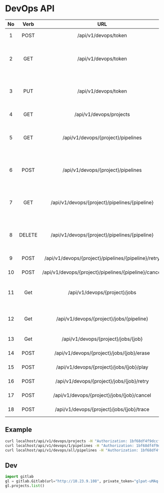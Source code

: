 # DevOps API
|No|Verb |URL|Params|Description|
|:-:|:-:|:-:|:-:|:-:|
|1| POST | /api/v1/devops/token | {token: TOKEN} | Create a SCM token |
|2| GET | /api/v1/devops/token | - | Get the SCM token of the current user |
|3| PUT | /api/v1/devops/token | {token: TOKEN} | Update the SCM token of the current user |
|4| GET | /api/v1/devops/projects | - | Get the list of projects|
|5| GET | /api/v1/devops/{project}/pipelines | - | Get the list of pipelines of a specific project|
|6| POST | /api/v1/devops/{project}/pipelines | - | Trigger a new pipeline of a specific project|
|7| GET | /api/v1/devops/{project}/pipelines/{pipeline} | - | Get a specific pipeline of a specific project|
|8| DELETE | /api/v1/devops/{project}/pipelines/{pipeline} | - | Delete a specific pipeline of a specific project|
|9| POST | /api/v1/devops/{project}/pipelines/{pipeline}/retry | - | Retry a pipeline|
|10| POST | /api/v1/devops/{project}/pipelines/{pipeline}/cancel | - | Cancel a pipeline|
|11| Get | /api/v1/devops/{project}/jobs | - | Get the list of jobs of a specific project|
|12| Get | /api/v1/devops/{project}/jobs/{pipeline} | - | Get the list of jobs of a specific pipeline|
|13| Get | /api/v1/devops/{project}/jobs/{job} | - | Get a specific job|
|14| POST | /api/v1/devops/{project}/jobs/{job}/erase | - | Erase a specific job|
|15| POST | /api/v1/devops/{project}/jobs/{job}/play | - | Play a specific job|
|16| POST | /api/v1/devops/{project}/jobs/{job}/retry | - | Retry a specific job|
|17| POST | /api/v1/devops/{project}/jobs/{job}/cancel | - | Cancel a specific job|
|18| POST | /api/v1/devops/{project}/jobs/{job}/trace | - | Trace a specific job|

## Example
```sh
curl localhost/api/v1/devops/projects -H "Authorization: 1bf68df4f9dccf2134d86a942e040920952dccf4cb0a8f87fd1dc836d0486027"
curl localhost/api/v1/devops/1/pipelines -H "Authorization: 1bf68df4f9dccf2134d86a942e040920952dccf4cb0a8f87fd1dc836d0486027"
curl localhost/api/v1/devops/all/pipelines -H "Authorization: 1bf68df4f9dccf2134d86a942e040920952dccf4cb0a8f87fd1dc836d0486027"
```

## Dev

```py
import gitlab
gl = gitlab.Gitlab(url="http://10.23.9.108", private_token="glpat-uMAq-Ykp9vUUMoNtWEYx")
gl.projects.list()
```
